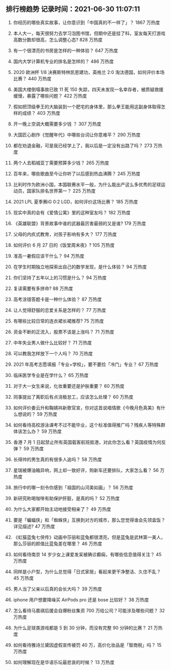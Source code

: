 
## 排行榜趋势 记录时间：2021-06-30 11:07:11
  
  1. 你经历的哪些真实故事，让你意识到「中国真的不一样了」？ 1867 万热度
    
  2. 本人大一，每天很努力去学习泡图书馆，但期中还是挂了科，室友每天打游戏高数分数却很高，怎么调整心态? 828 万热度
    
  3. 有一个很漂亮的书房是怎样的一种体验？ 647 万热度
    
  4. 国内大学计算机专业的排名是怎样的？ 486 万热度
    
  5. 2020 欧洲杯 1/8 决赛斯特林凯恩建功，英格兰 2:0 淘汰德国，如何评价本场比赛？ 440 万热度
    
  6. 美国大楼倒塌事故已致 11 死 150 失踪，四天未发现一名幸存者，被质疑救援缓慢，暴露了哪些问题？ 422 万热度
    
  7. 假如把顶级拳王的大脑装到一个肥宅的身体里，那么拳王能用这副身体取得怎样的成绩？ 403 万热度
    
  8. 开一晚上空调大概需要多少钱 ？ 307 万热度
    
  9. 大国匠心剧作《觉醒年代》中哪些台词让你意难平？ 290 万热度
    
  10. 都在劝退金融，可是我已经学上了，我以后是一定没有出路了吗？ 273 万热度
    
  11. 两个人去稻城亚丁需要预算多少钱？ 265 万热度
    
  12. 百年来，哪些歌曲至今让你听了以后感到热血沸腾？ 245 万热度
    
  13. 比利时作为欧洲小国，本国联赛水平一般，为什么能出产这么多优秀的足球运动员，国家队排名世界第一？ 225 万热度
    
  14. 2021 LPL 夏季赛iG 0:2 LGD，如何评价这场比赛？ 185 万热度
    
  15. 现实中真的会有《爱情公寓》里的这种室友吗？ 182 万热度
    
  16. 《英雄联盟》背景故事中谁的武器最厉害最弱的又是谁? 179 万热度
    
  17. 父母的内疚式教育，对孩子影响有多大？ 177 万热度
    
  18. 如何评价 6 月 27 日的《饭堂周末夜》? 105 万热度
    
  19. 准高一暑假应该干什么？ 94 万热度
    
  20. 在学生时期独立地探索出自己的数学发现，是什么体验？ 94 万热度
    
  21. 你们坚持了五年以上的习惯是什么？ 94 万热度
    
  22. 复读需要有多拼命? 88 万热度
    
  23. 高考涂错答题卡是一种什么体验？ 87 万热度
    
  24. 让人觉得舒服的恋爱关系是怎样的？ 77 万热度
    
  25. 有哪些比较日常的连衣裙长裙推荐? 75 万热度
    
  26. 资金不断的正流入，股票不该是上涨吗？ 71 万热度
    
  27. 中年失业男人做什么比较好？ 71 万热度
    
  28. 可以教我怎样放下一个人吗？ 70 万热度
    
  29. 2021 年高考志愿填报「专业+学校」，要不要捡「冷门」专业？ 67 万热度
    
  30. 临床医学专业是在学什么？ 65 万热度
    
  31. 对于大一女生来说，化妆重要还是护肤重要？ 60 万热度
    
  32. 同事提出了离职后有点消极怠工，应该怎么处理？ 60 万热度
    
  33. 如何评价姜云升和鞠婧祎新歌官宣，你对这首说唱情歌《今晚月色真美》有什么想说的？ 59 万热度
    
  34. 如何看待高校游泳课考不过不能毕业，这个标准值得推广吗？残疾人等特殊群体该怎么办？ 59 万热度
    
  35. 香港 7 月 1 日起禁止所有英国载客航班抵港，对此你怎么看？英国疫情为何反弹？ 59 万热度
    
  36. 长得帅的男生真的有很多人追吗？ 58 万热度
    
  37. 星瑞被爆油箱异响，网上却一致好评，购新车还要排队，大家怎么看？ 56 万热度
    
  38. 旅行中的哪一刻令你感到「祖国的山河美如画」？ 56 万热度
    
  39. 新研究称喝咖啡有助保护肝脏，是真的吗？ 52 万热度
    
  40. 为什么大家都开始主动地接受相亲了？ 49 万热度
    
  41. 要是「蝙蝠侠」和「蜘蛛侠」互换到对方的城市，那么您觉得谁会先领盒饭？详见描述? 47 万热度
    
  42. 《虹猫蓝兔七侠传》动画中莎丽和蓝兔都很漂亮，但是蓝兔是武林第一美人，那么莎丽的颜值比蓝兔差在哪里？ 46 万热度
    
  43. 如何看待南京 14 岁少女上课爱发呆被确诊癫痫，有哪些信息值得关注？ 45 万热度
    
  44. 同样是小户型，为什么总觉得「日式家居」看起来更干净整洁、久住不乱？ 45 万热度
    
  45. 男人当了父亲以后真的会长大吗？ 39 万热度
    
  46. iphone 用户想要降噪买 AirPods pro 还是 bose 比较好？ 38 万热度
    
  47. 怎么看待马嘉祺后援会自爆粉丝集资 700 万给公司？可能涉及哪些问题？ 32 万热度
    
  48. 为什么足球类游戏都是 5 到 30 分钟，而没有完整 90 分钟的比赛？ 21 万热度
    
  49. 如何看待雅诗兰黛因虚假宣传被罚 40 万，高价化妆品是「智商税」吗？ 15 万热度
    
  50. 如何理解现在是华语乐坛最悲哀的时候？ 13 万热度
    